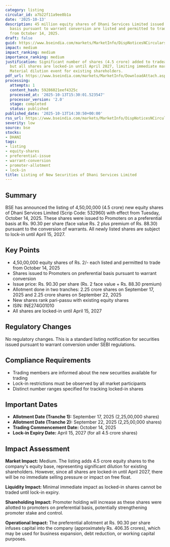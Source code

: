 ```yaml
---
category: listing
circular_id: a7b22f11a9ee8b1a
date: '2025-10-13'
description: 45 million equity shares of Dhani Services Limited issued on preferential
  basis pursuant to warrant conversion are listed and permitted to trade with effect
  from October 14, 2025.
draft: false
guid: https://www.bseindia.com/markets/MarketInfo/DispNoticesNCirculars.aspx?Noticeid={54B3B67F-77B0-4561-A37E-897E08169C79}&noticeno=20251013-60&dt=10/13/2025&icount=60&totcount=62&flag=0
impact: medium
impact_ranking: medium
importance_ranking: medium
justification: Significant number of shares (4.5 crore) added to tradeable float,
  but all shares are locked-in until April 2027, limiting immediate market impact.
  Material dilution event for existing shareholders.
pdf_url: https://www.bseindia.com/markets/MarketInfo/DownloadAttach.aspx?id=20251013-60&attachedId=
processing:
  attempts: 1
  content_hash: 59286021eef4325c
  processed_at: '2025-10-13T15:30:01.523547'
  processor_version: '2.0'
  stage: completed
  status: published
published_date: '2025-10-13T14:30:50+00:00'
rss_url: https://www.bseindia.com/markets/MarketInfo/DispNoticesNCirculars.aspx?Noticeid={54B3B67F-77B0-4561-A37E-897E08169C79}&noticeno=20251013-60&dt=10/13/2025&icount=60&totcount=62&flag=0
severity: low
source: bse
stocks:
- DHANI
tags:
- listing
- equity-shares
- preferential-issue
- warrant-conversion
- promoter-allotment
- lock-in
title: Listing of New Securities of Dhani Services Limited
---
```


## Summary

BSE has announced the listing of 4,50,00,000 (4.5 crore) new equity shares of Dhani Services Limited (Scrip Code: 532960) with effect from Tuesday, October 14, 2025. These shares were issued to Promoters on a preferential basis at Rs. 90.30 per share (face value Rs. 2 plus premium of Rs. 88.30) pursuant to the conversion of warrants. All newly listed shares are subject to lock-in until April 15, 2027.

## Key Points

- 4,50,00,000 equity shares of Rs. 2/- each listed and permitted to trade from October 14, 2025
- Shares issued to Promoters on preferential basis pursuant to warrant conversion
- Issue price: Rs. 90.30 per share (Rs. 2 face value + Rs. 88.30 premium)
- Allotment done in two tranches: 2.25 crore shares on September 17, 2025 and 2.25 crore shares on September 22, 2025
- New shares rank pari-passu with existing equity shares
- ISIN: INE274G01010
- All shares are locked-in until April 15, 2027

## Regulatory Changes

No regulatory changes. This is a standard listing notification for securities issued pursuant to warrant conversion under SEBI regulations.

## Compliance Requirements

- Trading members are informed about the new securities available for trading
- Lock-in restrictions must be observed by all market participants
- Distinct number ranges specified for tracking locked-in shares

## Important Dates

- **Allotment Date (Tranche 1):** September 17, 2025 (2,25,00,000 shares)
- **Allotment Date (Tranche 2):** September 22, 2025 (2,25,00,000 shares)
- **Trading Commencement Date:** October 14, 2025
- **Lock-in Expiry Date:** April 15, 2027 (for all 4.5 crore shares)

## Impact Assessment

**Market Impact:** Medium. The listing adds 4.5 crore equity shares to the company's equity base, representing significant dilution for existing shareholders. However, since all shares are locked-in until April 2027, there will be no immediate selling pressure or impact on free float.

**Liquidity Impact:** Minimal immediate impact as locked-in shares cannot be traded until lock-in expiry.

**Shareholding Impact:** Promoter holding will increase as these shares were allotted to promoters on preferential basis, potentially strengthening promoter stake and control.

**Operational Impact:** The preferential allotment at Rs. 90.30 per share infuses capital into the company (approximately Rs. 406.35 crores), which may be used for business expansion, debt reduction, or working capital purposes.